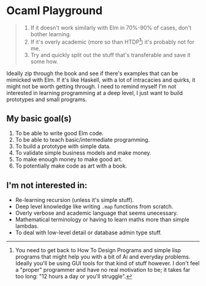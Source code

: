 # Ocaml Playground

> 1. If it doesn't work similarly with Elm in 70%-90% of cases, don't bother learning.
> 2. If it's overly academic (more so than HTDP[^1]) it's probably not for me.
> 3. Try and quickly split out the stuff that's transferable and save it some how.

Ideally zip through the book and see if there's examples that can be mimicked with Elm. If it's like Haskell, with a lot of intracacies and quirks, it might not be worth getting through. I need to remind myself I'm not interested in learning programming at a deep level, I just want to build prototypes and small programs.

## My basic goal(s)

1. To be able to write good Elm code.
2. To be able to teach basic/intermediate programming.
3. To build a prototype with simple data.
4. To validate simple business models and make money.
5. To make enough money to make good art.
6. To potentially make code as art with a book.

## I'm not interested in:

- Re-learning recursion (unless it's simple stuff).
- Deep level knowledge like writing `.map` functions from scratch.
- Overly verbose and academic language that seems unecessary.
- Mathematical terminology or having to learn maths more than simple lambdas.
- To deal with low-level detail or database admin type stuff.



[^1]: You need to get back to How To Design Programs and simple lisp programs that might help you with a bit of Ai and everyday problems. Ideally you'll be using GUI tools for that kind of stuff however. I don't feel a "proper" programmer and have no real motivation to be; it takes far too long: "12 hours a day or you'll struggle".
